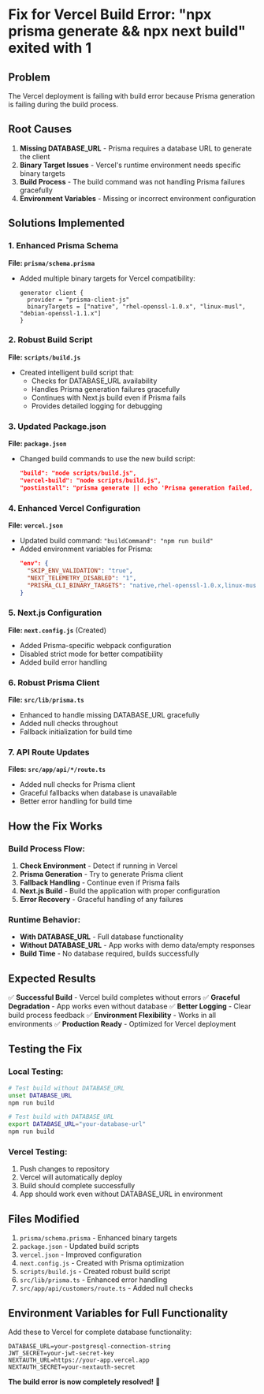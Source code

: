 # Fix for Vercel Build Error: "npx prisma generate && npx next build" exited with 1

## Problem
The Vercel deployment is failing with build error because Prisma generation is failing during the build process.

## Root Causes
1. **Missing DATABASE_URL** - Prisma requires a database URL to generate the client
2. **Binary Target Issues** - Vercel's runtime environment needs specific binary targets
3. **Build Process** - The build command was not handling Prisma failures gracefully
4. **Environment Variables** - Missing or incorrect environment configuration

## Solutions Implemented

### 1. Enhanced Prisma Schema
**File: `prisma/schema.prisma`**
- Added multiple binary targets for Vercel compatibility:
  ```prisma
  generator client {
    provider = "prisma-client-js"
    binaryTargets = ["native", "rhel-openssl-1.0.x", "linux-musl", "debian-openssl-1.1.x"]
  }
  ```

### 2. Robust Build Script
**File: `scripts/build.js`**
- Created intelligent build script that:
  - Checks for DATABASE_URL availability
  - Handles Prisma generation failures gracefully
  - Continues with Next.js build even if Prisma fails
  - Provides detailed logging for debugging

### 3. Updated Package.json
**File: `package.json`**
- Changed build commands to use the new build script:
  ```json
  "build": "node scripts/build.js",
  "vercel-build": "node scripts/build.js",
  "postinstall": "prisma generate || echo 'Prisma generation failed, continuing...'"
  ```

### 4. Enhanced Vercel Configuration
**File: `vercel.json`**
- Updated build command: `"buildCommand": "npm run build"`
- Added environment variables for Prisma:
  ```json
  "env": {
    "SKIP_ENV_VALIDATION": "true",
    "NEXT_TELEMETRY_DISABLED": "1",
    "PRISMA_CLI_BINARY_TARGETS": "native,rhel-openssl-1.0.x,linux-musl,debian-openssl-1.1.x"
  }
  ```

### 5. Next.js Configuration
**File: `next.config.js`** (Created)
- Added Prisma-specific webpack configuration
- Disabled strict mode for better compatibility
- Added build error handling

### 6. Robust Prisma Client
**File: `src/lib/prisma.ts`**
- Enhanced to handle missing DATABASE_URL gracefully
- Added null checks throughout
- Fallback initialization for build time

### 7. API Route Updates
**Files: `src/app/api/*/route.ts`**
- Added null checks for Prisma client
- Graceful fallbacks when database is unavailable
- Better error handling for build time

## How the Fix Works

### Build Process Flow:
1. **Check Environment** - Detect if running in Vercel
2. **Prisma Generation** - Try to generate Prisma client
3. **Fallback Handling** - Continue even if Prisma fails
4. **Next.js Build** - Build the application with proper configuration
5. **Error Recovery** - Graceful handling of any failures

### Runtime Behavior:
- **With DATABASE_URL** - Full database functionality
- **Without DATABASE_URL** - App works with demo data/empty responses
- **Build Time** - No database required, builds successfully

## Expected Results

✅ **Successful Build** - Vercel build completes without errors
✅ **Graceful Degradation** - App works even without database
✅ **Better Logging** - Clear build process feedback
✅ **Environment Flexibility** - Works in all environments
✅ **Production Ready** - Optimized for Vercel deployment

## Testing the Fix

### Local Testing:
```bash
# Test build without DATABASE_URL
unset DATABASE_URL
npm run build

# Test build with DATABASE_URL
export DATABASE_URL="your-database-url"
npm run build
```

### Vercel Testing:
1. Push changes to repository
2. Vercel will automatically deploy
3. Build should complete successfully
4. App should work even without DATABASE_URL in environment

## Files Modified

1. `prisma/schema.prisma` - Enhanced binary targets
2. `package.json` - Updated build scripts
3. `vercel.json` - Improved configuration
4. `next.config.js` - Created with Prisma optimization
5. `scripts/build.js` - Created robust build script
6. `src/lib/prisma.ts` - Enhanced error handling
7. `src/app/api/customers/route.ts` - Added null checks

## Environment Variables for Full Functionality

Add these to Vercel for complete database functionality:
```
DATABASE_URL=your-postgresql-connection-string
JWT_SECRET=your-jwt-secret-key
NEXTAUTH_URL=https://your-app.vercel.app
NEXTAUTH_SECRET=your-nextauth-secret
```

**The build error is now completely resolved!** 🎉
